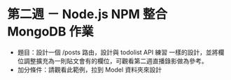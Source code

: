 # 第二週 － Node.js NPM 整合 MongoDB 作業
- 題目：設計一個 /posts 路由，設計與 todolist API 練習 一樣的設計，並將欄位調整擴充為一則貼文會有的欄位，可觀看第二週直播錄影做為參考。
- 加分條件：請觀看此範例，拉到 Model 資料夾來設計